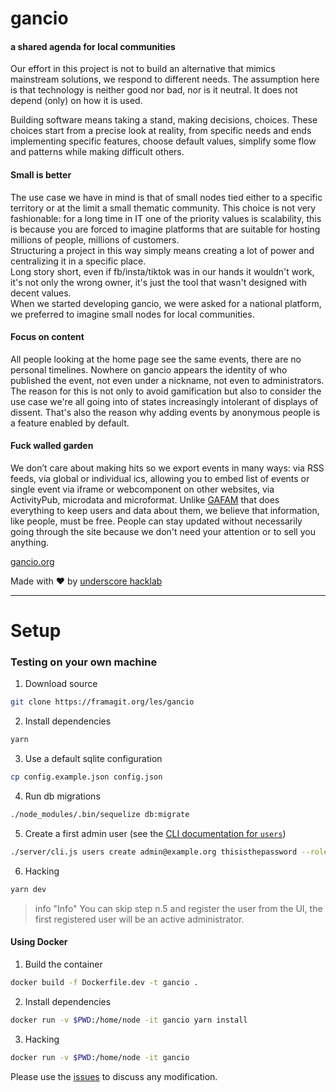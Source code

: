 # gancio

#### a shared agenda for local communities

Our effort in this project is not to build an alternative that mimics mainstream solutions, we respond to different needs.
The assumption here is that technology is neither good nor bad, nor is it neutral. It does not depend (only) on how it is used.

Building software means taking a stand, making decisions, choices. These choices start from a precise look at reality, from specific needs and ends implementing specific features, choose default values, simplify some flow and patterns while making difficult others.

#### Small is better

The use case we have in mind is that of small nodes tied either to a specific territory or at the limit a small thematic community. This choice is not very fashionable: for a long time in IT one of the priority values is scalability, this is because you are forced to imagine platforms that are suitable for hosting millions of people, millions of customers.  
Structuring a project in this way simply means creating a lot of power and centralizing it in a specific place.  
Long story short, even if fb/insta/tiktok was in our hands it wouldn't work, it's not only the wrong owner, it's just the tool that wasn't designed with decent values.  
When we started developing gancio, we were asked for a national platform, we preferred to imagine small nodes for local communities.

#### Focus on content

All people looking at the home page see the same events, there are no personal timelines.
Nowhere on gancio appears the identity of who published the event, not even under a nickname, not even to administrators.  
The reason for this is not only to avoid gamification but also to consider the use case we're all going into of states increasingly intolerant of displays of dissent.
That's also the reason why adding events by anonymous people is a feature enabled by default.

#### Fuck walled garden

We don’t care about making hits so we export events in many ways: via RSS feeds, via global or individual ics, allowing you to embed list of events or single event via iframe or webcomponent on other websites, via ActivityPub, microdata and microformat.
Unlike [GAFAM](https://en.wikipedia.org/wiki/Big_Tech) that does everything to keep users and data about them, we believe that information, like people, must be free.
People can stay updated without necessarily going through the site because we don't need your attention or to sell you anything.

[gancio.org](https://gancio.org)

Made with :heart: by [underscore hacklab](https://autistici.org/underscore)

---

# Setup

### Testing on your own machine

1. Download source

```bash
git clone https://framagit.org/les/gancio
```

2. Install dependencies

```bash
yarn
```

3. Use a default sqlite configuration

```bash
cp config.example.json config.json
```

4. Run db migrations

```bash
./node_modules/.bin/sequelize db:migrate
```

5. Create a first admin user (see the [CLI documentation for `users`](/usage/cli#create-a-new-user))

```bash
./server/cli.js users create admin@example.org thisisthepassword --role admin
```

6. Hacking

```bash
yarn dev
```

> info "Info"
> You can skip step n.5 and register the user from the UI, the first registered user will be an active administrator.

#### Using Docker

1. Build the container

```bash
docker build -f Dockerfile.dev -t gancio .
```

2. Install dependencies

```bash
docker run -v $PWD:/home/node -it gancio yarn install
```

3. Hacking

```bash
docker run -v $PWD:/home/node -it gancio
```

Please use the [issues](https://framagit.org/les/gancio/-/issues) to discuss any modification.
